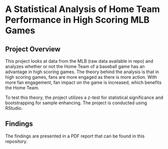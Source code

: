 # A Statistical Analysis of Home Team Performance in High Scoring MLB Games

## Project Overview
This project looks at data from the MLB (raw data available in repo) and analyzes whether or not the Home Team of a baseball game has an advantage in high scoring games. The theory behind the analysis is that in high scoring games, fans are more engaged as there is more action. With more fan engagement, fan impact on the game is increased, which benefits the Home Team. 

To test this theory, the project utilizes a z-test for statistical significance and bootstrapping for sample enhancing. The project is conducted using RStudio. 

## Findings
The findings are presented in a PDF report that can be found in this repository. 
